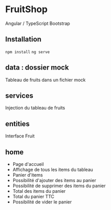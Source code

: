 # FruitShop

Angular / TypeScript
Bootstrap

## Installation
`npm install`
`ng serve`

## data : dossier mock
Tableau de fruits dans un fichier mock

## services
Injection du tableau de fruits

## entities
Interface Fruit

## home
- Page d'accueil
- Affichage de tous les items du tableau
- Panier d'items
- Possibilité d'ajouter des items au panier
- Possibilité de supprimer des items du panier
- Total des items du panier
- Total du panier TTC
- Possibilité de vider le panier

